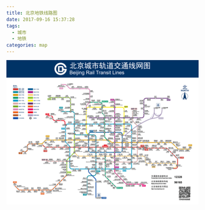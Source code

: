 ```yaml
---
title: 北京地铁线路图
date: 2017-09-16 15:37:28
tags:
  - 城市
  - 地铁
categories: map
---
```


![](/images/map/metro-beijing.gif)
